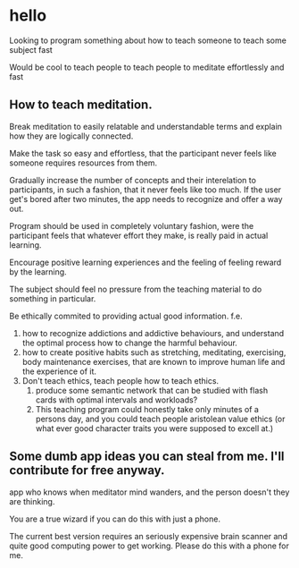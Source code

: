 # hello

Looking to program something about how to teach someone to teach some subject fast

Would be cool to teach people to teach people to meditate effortlessly and fast

## How to teach meditation.

Break meditation to easily relatable and understandable terms and explain how they are logically connected.

Make the task so easy and effortless, that the participant never feels like someone requires resources from them.

Gradually increase the number of concepts and their interelation to participants, in such a fashion, that it never feels like too much. If the user get's bored after two minutes, the app needs to recognize and offer a way out.

Program should be used in completely voluntary fashion, were the participant feels that whatever effort they make, is really paid in actual learning.

Encourage positive learning experiences and the feeling of feeling reward by the learning.

The subject should feel no pressure from the teaching material to do something in particular.

Be ethically commited to providing actual good information. f.e.

1. how to recognize addictions and addictive behaviours, and understand the optimal process how to change the harmful behaviour.
2. how to create positive habits such as stretching, meditating, exercising, body maintenance exercises, that are known to improve human life and the experience of it.
3. Don't teach ethics, teach people how to teach ethics.
   1. produce some semantic network that can be studied with flash cards with optimal intervals and workloads?
   2. This teaching program could honestly take only minutes of a persons day, and you could teach people aristolean value ethics (or what ever good character traits you were supposed to excell at.)




## Some dumb app ideas you can steal from me. I'll contribute for free anyway.

app who knows when meditator mind wanders, and the person doesn't  they are thinking.

You are a true wizard if you can do this with just a phone.

The current best version requires an seriously expensive brain scanner and quite good computing power to get working. Please do this with a phone for me.

